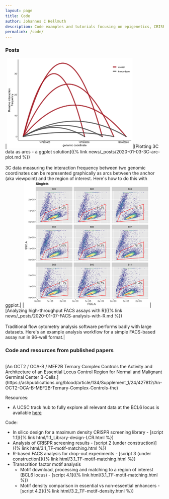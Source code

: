 ```yaml
---
layout: page
title: Code
author: Johannes C Hellmuth
description: Code examples and tutorials focusing on epigenetics, CRISPR and transcription factor biology. Most code is in R / Rstudio. Central code examples and walk-throughs of my published papers will be posted here.
permalink: /code/
---
```


### Posts

|<img alt="3C arc plot" style="width: 400px" src="/images/2020-01-03-3C-arc-plot-1.png">|[Plotting 3C data as arcs - a ggplot solution]({% link news/_posts/2020-01-03-3C-arc-plot.md %})<br><br>3C data measuring the interaction frequency between two genomic coordinates can be represented graphically as arcs between the anchor (aka viewpoint) and the region of interest. Here's how to do this with ggplot.|
|<img alt="High-throughput FACS assays with R" style="width: 400px" src="/images/2020-01-07-Live-gate-facet-thumbnail.png">|[Analyzing high-throughput FACS assays with R]({% link news/_posts/2020-01-07-FACS-analysis-with-R.md %})<br><br>Traditional flow cytometry analysis software performs badly with large datasets. Here's an example analysis workflow for a simple FACS-based assay run in 96-well format.|


### Code and resources from published papers
<br/>
[An OCT2 / OCA-B / MEF2B Ternary Complex Controls the Activity and Architecture of an Essential Locus Control Region for Normal and Malignant Germinal Center B-Cells.](https://ashpublications.org/blood/article/134/Supplement_1/24/427812/An-OCT2-OCA-B-MEF2B-Ternary-Complex-Controls-the)  
  
Resources:  
* A UCSC track hub to fully explore all relevant data at the BCL6 locus is available [here](http://genome.ucsc.edu/cgi-bin/hgTracks?db=hg38&position=chr3:187710000-188270000&hubUrl=https://melnicklab.s3.amazonaws.com/jch2004/BCL6-LCR_pub-tracks/hub.txt)  

Code:  
* In silico design for a maximum density CRISPR screening library  - [script 1.1]({% link html/1.1_Library-design-LCR.html %})  
* Analysis of CRISPR screening results  - [script 2 (under construction)]({% link html/3.1_TF-motif-matching.html %})  
* R-based FACS analysis for drop-out experiments  - [script 3 (under construction)]({% link html/3.1_TF-motif-matching.html %})  
* Transcrition factor motif analysis  
  * Motif download, processing and matching to a region of interest (BCL6 locus) - [script 4.1]({% link html/3.1_TF-motif-matching.html %})
  * Motif density comparison in essential vs non-essential enhancers - [script 4.2]({% link html/3.2_TF-motif-density.html %})
